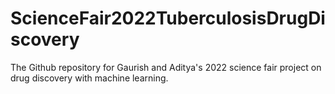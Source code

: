 # ScienceFair2022TuberculosisDrugDiscovery
The Github repository for Gaurish and Aditya's 2022 science fair project on drug discovery with machine learning. 
